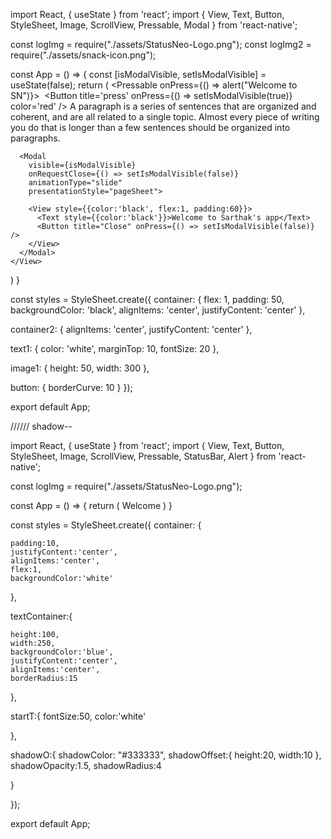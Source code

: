 import React, { useState } from 'react';
import { View, Text, Button, StyleSheet, Image, ScrollView, Pressable, Modal } from 'react-native';

const logImg = require("./assets/StatusNeo-Logo.png");
const logImg2 = require("./assets/snack-icon.png");

const App = () => {
  const [isModalVisible, setIsModalVisible] = useState(false);
  return (
    <View style={[styles.container]}>
      <Pressable onPress={() => alert("Welcome to SN")}>
        <Image source={logImg} style={[styles.image1]} />
      </Pressable>
      <ScrollView style={[styles.container2]}>
        <Button title='press' onPress={() => setIsModalVisible(true)} color='red' />
        <Text style={[styles.text1]}>
          A paragraph is a series of sentences that are organized and coherent, and are all related to a single topic. Almost every piece of writing you do that is longer than a few sentences should be organized into paragraphs.
        </Text>
      </ScrollView>

      <Modal
        visible={isModalVisible}
        onRequestClose={() => setIsModalVisible(false)}
        animationType="slide"
        presentationStyle="pageSheet">

        <View style={{color:'black', flex:1, padding:60}}>
          <Text style={{color:'black'}}>Welcome to Sarthak's app</Text>
          <Button title="Close" onPress={() => setIsModalVisible(false)} />
        </View>
      </Modal>
    </View>
  )
}

const styles = StyleSheet.create({
  container: {
    flex: 1,
    padding: 50,
    backgroundColor: 'black',
    alignItems: 'center',
    justifyContent: 'center'
  },

  container2: {
    alignItems: 'center',
    justifyContent: 'center'
  },

  text1: {
    color: 'white',
    marginTop: 10,
    fontSize: 20
  },

  image1: {
    height: 50,
    width: 300
  },

  button: {
    borderCurve: 10
  }
});

export default App;









////// shadow--


import React, { useState } from 'react';
import { View, Text, Button, StyleSheet, Image, ScrollView, Pressable, StatusBar, Alert } from 'react-native';

const logImg = require("./assets/StatusNeo-Logo.png");

const App = () => {
  return (
    <View style={styles.container}>
    <View style={[styles.textContainer,styles.shadowO]}>
    <Text style={styles.startT}>Welcome</Text>
    </View>
    </View>
  )
}

const styles = StyleSheet.create({
  container: {

    padding:10,
    justifyContent:'center',
    alignItems:'center',
    flex:1,
    backgroundColor:'white'

    
    
  },

  textContainer:{

    height:100,
    width:250,
    backgroundColor:'blue', 
    justifyContent:'center',
    alignItems:'center',
    borderRadius:15
    

  },

  startT:{
    fontSize:50,
    color:'white'
  
  },

  shadowO:{
    shadowColor: "#333333",
    shadowOffset:{
      height:20,
      width:10
    },
    shadowOpacity:1.5,
    shadowRadius:4


  }

  
});

export default App;

